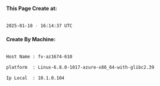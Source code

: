 
   
#### This Page Create at:

```bash

2025-01-18 - 16:14:37 UTC

```

#### Create By Machine:

```bash

Host Name : fv-az1674-610

platform  : Linux-6.8.0-1017-azure-x86_64-with-glibc2.39

Ip Local  : 10.1.0.104

```

